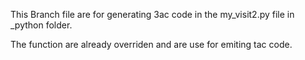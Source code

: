This Branch file are for generating 3ac code in the my_visit2.py file in _python folder.

The function are already overriden and are use for emiting tac code.
